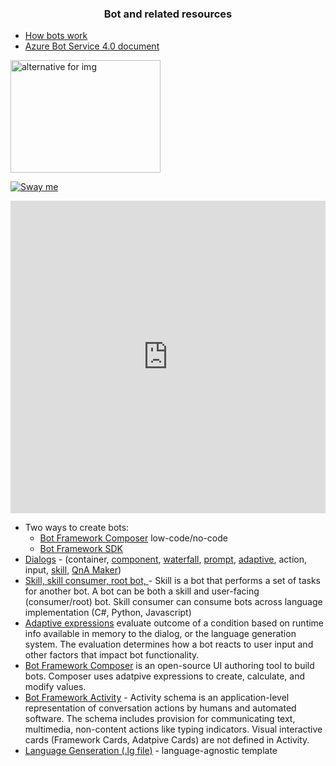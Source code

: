 ### <center> Bot and related resources </center>

* [How bots work](https://docs.microsoft.com/en-us/azure/bot-service/bot-builder-basics?view=azure-bot-service-4.0)
* [Azure Bot Service 4.0 document](https://docs.microsoft.com/en-us/azure/bot-service/?view=azure-bot-service-4.0
)


<a href="https://sway.office.com/5wpqXe2gWimGh8FK?ref=Link" target="_blank"><img src="https://sway.office.com/5wpqXe2gWimGh8FK?ref=Link" alt="alternative for img" width="240" height="180"></a>




[![Sway me](https://sway.office.com/5wpqXe2gWimGh8FK?ref=Link)](https://sway.office.com/5wpqXe2gWimGh8FK?ref=Link)


<!--blank line -->
<iframe width="760px" height="500px" src="https://sway.office.com/s/N92cMD32lP3bZtrc/embed" frameborder="0" marginheight="0" marginwidth="0" max-width="100%" sandbox="allow-forms allow-modals allow-orientation-lock allow-popups allow-same-origin allow-scripts" scrolling="no" style="border: none; max-width: 100%; max-height: 100vh" allowfullscreen mozallowfullscreen msallowfullscreen webkitallowfullscreen></iframe>
<!-- blank line -->


* Two ways to create bots:
  - [Bot Framework Composer](https://docs.microsoft.com/en-us/composer/introduction) low-code/no-code
  - [Bot Framework SDK](https://docs.microsoft.com/en-us/azure/bot-service/index-bf-sdk?view=azure-bot-service-4.0)
* [Dialogs](https://docs.microsoft.com/en-us/azure/bot-service/bot-builder-concept-dialog?view=azure-bot-service-4.0)  - (container, [component](https://docs.microsoft.com/en-us/azure/bot-service/bot-builder-concept-dialog?view=azure-bot-service-4.0#component-dialogs), [waterfall](https://docs.microsoft.com/en-us/azure/bot-service/bot-builder-concept-waterfall-dialogs?view=azure-bot-service-4.0#waterfall-dialogs), [prompt](https://docs.microsoft.com/en-us/azure/bot-service/bot-builder-concept-waterfall-dialogs?view=azure-bot-service-4.0#prompts), [adaptive](https://docs.microsoft.com/en-us/azure/bot-service/bot-builder-concept-dialog?view=azure-bot-service-4.0#adaptive-dialogs), action, input, [skill](https://docs.microsoft.com/en-us/azure/bot-service/bot-builder-concept-dialog?view=azure-bot-service-4.0#skill-dialog), [QnA Maker](https://docs.microsoft.com/en-us/azure/bot-service/bot-builder-concept-dialog?view=azure-bot-service-4.0#qna-maker-dialog))
* [Skill, skill consumer, root bot, ](https://docs.microsoft.com/en-us/azure/bot-service/skills-conceptual?view=azure-bot-service-4.0) - Skill is a bot that performs a set of tasks for another bot. A bot can be both a skill and user-facing (consumer/root) bot. Skill consumer can consume bots across language implementation (C#, Python, Javascript)
* [Adaptive expressions](https://docs.microsoft.com/en-us/azure/bot-service/bot-builder-concept-adaptive-expressions?view=azure-bot-service-4.0) evaluate outcome of a condition based on runtime info available in memory to the dialog, or the language generation system. The evaluation determines how a bot reacts to user input and other factors that impact bot functionality.
* [Bot Framework Composer](https://docs.microsoft.com/en-us/azure/bot-service/bot-builder-concept-adaptive-expressions?view=azure-bot-service-4.0&tabs=arithmetic#bot-framework-composer) is an open-source UI authoring tool to build bots. Composer uses adatpive expressions to create, calculate, and modify values.
* [Bot Framework Activity](https://github.com/microsoft/botframework-sdk/blob/master/specs/botframework-activity/botframework-activity.md) - Activity schema is an application-level representation of conversation actions by humans and automated software. The schema includes provision for communicating text, multimedia, non-content actions like typing indicators. Visual interactive cards (Framework Cards, Adatpive Cards) are not defined in Activity.
* [Language Genseration (.lg file)](https://docs.microsoft.com/en-us/azure/bot-service/bot-builder-concept-language-generation?view=azure-bot-service-4.0) - language-agnostic template 
